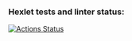 ### Hexlet tests and linter status:
[![Actions Status](https://github.com/NatalyKT/backend-project-lvl3/workflows/hexlet-check/badge.svg)](https://github.com/NatalyKT/backend-project-lvl3/actions)